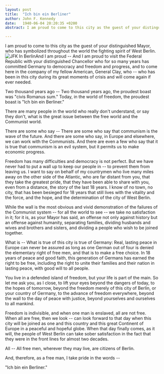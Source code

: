 ```yaml
---
layout: post
title:  "Ich bin ein Berliner"
author: John F. Kennedy
date:   1940-06-04 20:20:35 +0200
abstract: I am proud to come to this city as the guest of your distinguished Mayor, who has symbolized throughout the world the fighting spirit of West Berlin. <img class="media" src="https://66.media.tumblr.com/b14a66ee6e7f14573b6a64b6a29351ae/tumblr_moremeFvZ81qjih96o1_400.gif" alt="JFK In Berlin">And I am proud -- And I am proud to visit the Federal Republic with your distinguished Chancellor who for so many years has committed Germany to democracy and freedom and progress, and to come here in the company of my fellow American, General Clay, who -- who has been in this city during its great moments of crisis and will come again if ever needed. Two thousand years ago -- Two thousand years ago, the proudest boast was "civis Romanus sum." Today, in the world of freedom, the proudest boast is "Ich bin ein Berliner." There are many people in the world who really don't understand, or say they don't, what is the great issue between the free world and the Communist world. There are some who say -- There are some who say that communism is the wave of the future.

---
```

I am proud to come to this city as the guest of your distinguished Mayor, who has symbolized throughout the world the fighting spirit of West Berlin. <img class="media" src="https://66.media.tumblr.com/b14a66ee6e7f14573b6a64b6a29351ae/tumblr_moremeFvZ81qjih96o1_400.gif" alt="JFK In Berlin">And I am proud -- And I am proud to visit the Federal Republic with your distinguished Chancellor who for so many years has committed Germany to democracy and freedom and progress, and to come here in the company of my fellow American, General Clay, who -- who has been in this city during its great moments of crisis and will come again if ever needed.

Two thousand years ago -- Two thousand years ago, the proudest boast was "civis Romanus sum." Today, in the world of freedom, the proudest boast is "Ich bin ein Berliner."

There are many people in the world who really don't understand, or say they don't, what is the great issue between the free world and the Communist world.

There are some who say -- There are some who say that communism is the wave of the future. And there are some who say, in Europe and elsewhere, we can work with the Communists. And there are even a few who say that it is true that communism is an evil system, but it permits us to make economic progress.

Freedom has many difficulties and democracy is not perfect. But we have never had to put a wall up to keep our people in -- to prevent them from leaving us. I want to say on behalf of my countrymen who live many miles away on the other side of the Atlantic, who are far distant from you, that they take the greatest pride, that they have been able to share with you, even from a distance, the story of the last 18 years. I know of no town, no city, that has been besieged for 18 years that still lives with the vitality and the force, and the hope, and the determination of the city of West Berlin.

While the wall is the most obvious and vivid demonstration of the failures of the Communist system -- for all the world to see -- we take no satisfaction in it; for it is, as your Mayor has said, an offense not only against history but an offense against humanity, separating families, dividing husbands and wives and brothers and sisters, and dividing a people who wish to be joined together.

What is -- What is true of this city is true of Germany: Real, lasting peace in Europe can never be assured as long as one German out of four is denied the elementary right of free men, and that is to make a free choice. In 18 years of peace and good faith, this generation of Germans has earned the right to be free, including the right to unite their families and their nation in lasting peace, with good will to all people.

You live in a defended island of freedom, but your life is part of the main. So let me ask you, as I close, to lift your eyes beyond the dangers of today, to the hopes of tomorrow, beyond the freedom merely of this city of Berlin, or your country of Germany, to the advance of freedom everywhere, beyond the wall to the day of peace with justice, beyond yourselves and ourselves to all mankind.

Freedom is indivisible, and when one man is enslaved, all are not free. When all are free, then we look -- can look forward to that day when this city will be joined as one and this country and this great Continent of Europe in a peaceful and hopeful globe. When that day finally comes, as it will, the people of West Berlin can take sober satisfaction in the fact that they were in the front lines for almost two decades.

All -- All free men, wherever they may live, are citizens of Berlin.

And, therefore, as a free man, I take pride in the words --

"Ich bin ein Berliner."
